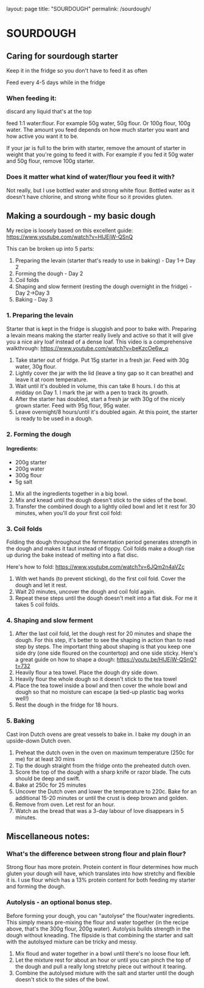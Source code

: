 layout: page
title: "SOURDOUGH"
permalink: /sourdough/
# SOURDOUGH

## Caring for sourdough starter

Keep it in the fridge so you don't have to feed it as often

Feed every 4-5 days while in the fridge

### When feeding it:

discard any liquid that's at the top

feed 1:1 water:flour. For example 50g water, 50g flour. Or 100g flour, 100g water. The amount you feed depends on how much starter you want and how active you want it to be.

If your jar is full to the brim with starter, remove the amount of starter in weight that you're going to feed it with. For example if you fed it 50g water and 50g flour, remove 100g starter.

### Does it matter what kind of water/flour you feed it with?
Not really, but I use bottled water and strong white flour. Bottled water as it doesn't have chlorine, and strong white flour so it provides gluten.


## Making a sourdough - my basic dough
My recipe is loosely based on this excellent guide: https://www.youtube.com/watch?v=HlJEjW-QSnQ

This can be broken up into 5 parts:
1. Preparing the levain (starter that's ready to use in baking) - Day 1-> Day 2
2. Forming the dough - Day 2
3. Coil folds
4. Shaping and slow ferment (resting the dough overnight in the fridge) - Day 2->Day 3
5. Baking - Day 3

### 1. Preparing the levain
Starter that is kept in the fridge is sluggish and poor to bake with. Preparing a levain means making the starter really lively and active so that it will give you a nice airy loaf instead of a dense loaf. This video is a comprehensive walkthrough: https://www.youtube.com/watch?v=beKzcOe6w_o
1. Take starter out of fridge. Put 15g starter in a fresh jar. Feed with 30g water, 30g flour. 
2. Lightly cover the jar with the lid (leave a tiny gap so it can breathe) and leave it at room temperature.
3. Wait until it's doubled in volume, this can take 8 hours. I do this at midday on Day 1. I mark the jar with a pen to track its growth.
4. After the starter has doubled, start a fresh jar with 30g of the nicely grown starter. Feed with 95g flour, 95g water.
5. Leave overnight/8 hours/until it's doubled again. At this point, the starter is ready to be used in a dough.

### 2. Forming the dough
#### Ingredients:
* 200g starter
* 200g water
* 300g flour
* 5g salt
1. Mix all the ingredients together in a big bowl.
2. Mix and knead until the dough doesn't stick to the sides of the bowl.
3. Transfer the combined dough to a lightly oiled bowl and let it rest for 30 minutes, when you'll do your first coil fold:

### 3. Coil folds
Folding the dough throughout the fermentation period generates strength in the dough and makes it taut instead of floppy. Coil folds make a dough rise up during the bake instead of melting into a flat disc.

Here's how to fold: https://www.youtube.com/watch?v=6JQm2n4aVZc

1. With wet hands (to prevent sticking), do the first coil fold. Cover the dough and let it rest.
2. Wait 20 minutes, uncover the dough and coil fold again.
3. Repeat these steps until the dough doesn't melt into a flat disk. For me it takes 5 coil folds.

### 4. Shaping and slow ferment
1. After the last coil fold, let the dough rest for 20 minutes and shape the dough.
For this step, it's better to see the shaping in action than to read step by steps. The important thing about shaping is that you keep one side dry (one side floured on the countertop) and one side sticky. Here's a great guide on how to shape a dough: https://youtu.be/HlJEjW-QSnQ?t=732
2. Heavily flour a tea towel. Place the dough dry side down.
3. Heavily flour the whole dough so it doesn't stick to the tea towel
4. Place the tea towel inside a bowl and then cover the whole bowl and dough so that no moisture can escape (a tied-up plastic bag works well!)
5. Rest the dough in the fridge for 18 hours.

### 5. Baking
Cast iron Dutch ovens are great vessels to bake in. I bake my dough in an upside-down Dutch oven.
1. Preheat the dutch oven in the oven on maximum temperature (250c for me) for at least 30 mins
2. Tip the dough straight from the fridge onto the preheated dutch oven.
3. Score the top of the dough with a sharp knife or razor blade. The cuts should be deep and swift.
4. Bake at 250c for 25 minutes
5. Uncover the Dutch oven and lower the temperature to 220c. Bake for an additional 15-20 minutes or until the crust is deep brown and golden.
6. Remove from oven. Let rest for an hour.
7. Watch as the bread that was a 3-day labour of love disappears in 5 minutes.


## Miscellaneous notes:
### What's the difference between strong flour and plain flour?
Strong flour has more protein. Protein content in flour determines how much gluten your dough will have, which translates into how stretchy and flexible it is. I use flour which has a 13% protein content for both feeding my starter and forming the dough.

### Autolysis - an optional bonus step.
Before forming your dough, you can "autolyse" the flour/water ingredients. This simply means pre-mixing the flour and water together (in the recipe above, that's the 300g flour, 200g water). Autolysis builds strength in the dough without kneading. The flipside is that combining the starter and salt with the autolsyed mixture can be tricky and messy.

1. Mix floud and water together in a bowl until there's no loose flour left.
2. Let the mixture rest for about an hour or until you can pinch the top of the dough and pull a really long stretchy piece out without it tearing.
3. Combine the autolysed mixture with the salt and starter until the dough doesn't stick to the sides of the bowl.
